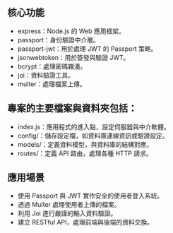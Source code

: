 ## 核心功能
* express：Node.js 的 Web 應用框架。
* passport：身份驗證中介層。
* passport-jwt：用於處理 JWT 的 Passport 策略。
* jsonwebtoken：用於簽發與驗證 JWT。
* bcrypt：處理密碼雜湊。
* joi：資料驗證工具。
* multer：處理檔案上傳。

## 專案的主要檔案與資料夾包括：​
* index.js：​應用程式的進入點，設定伺服器與中介軟體。
* config/：​儲存設定檔，如資料庫連線資訊或驗證設定。
* models/：​定義資料模型，與資料庫的結構對應。
* routes/：​定義 API 路由，處理各種 HTTP 請求。​

## 應用場景
* 使用 Passport 與 JWT 實作安全的使用者登入系統。
* 透過 Multer 處理使用者上傳的檔案。
* 利用 Joi 進行嚴謹的輸入資料驗證。
* 建立 RESTful API，處理前端與後端的資料交換。
